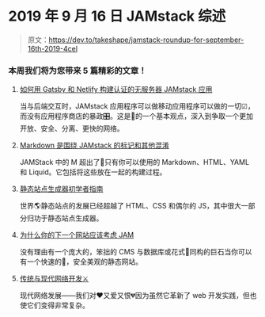 # 2019 年 9 月 16 日 JAMstack 综述

> 原文：<https://dev.to/takeshape/jamstack-roundup-for-september-16th-2019-4cel>

### 本周我们将为您带来 5 篇精彩的文章！

1.  [如何用 Gatsby 和 Netlify 构建认证的无服务器 JAMstack 应用](https://www.freecodecamp.org/news/building-jamstack-apps/)

    当与后端交互时，JAMstack 应用程序可以做移动应用程序可以做的一切☑，而没有应用程序商店的暴政🎛。这是🧠的一个基本观点，深入到争取一个更加开放、安全、分离、更快的网络。

2.  [Markdown 是围绕 JAMstack 的标记和其他混淆](https://dev.to/remotesynth/markdown-is-markup-and-other-confusions-around-jamstack-41pg)

    JAMStack 中的 M 超出了💫只有你可以使用的 Markdown、HTML、YAML 和 Liquid。它包括将这些放在一起的构建过程。

3.  [静态站点生成器初学者指南](https://bejamas.io/blog/static-site-generators/)

    世界🌎静态站点的发展已经超越了 HTML、CSS 和偶尔的 JS，其中很大一部分归功于静态站点生成器。

4.  [为什么你的下一个网站应该考虑 JAM](https://medium.com/jamstack/why-your-next-site-should-be-built-with-jam-in-mind-34b9234a272f)

    没有理由有一个庞大的，笨拙的 CMS 与数据库或花式💎同构的巨石当你可以有一个快速的💨，安全美观的静态网站。

5.  [传统与现代网络开发⚔️](https://sunnysingh.io/blog/traditional-vs-modern-web-dev)

    现代网络发展——我们对❤又爱又恨💔因为虽然它革新了 web 开发实践，但也使它们变得非常复杂。
